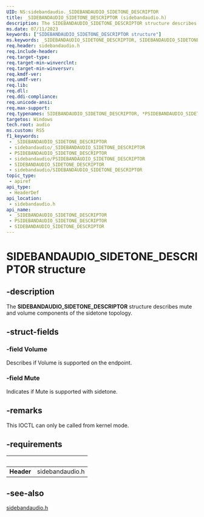 ```yaml
---
UID: NS:sidebandaudio._SIDEBANDAUDIO_SIDETONE_DESCRIPTOR
title: _SIDEBANDAUDIO_SIDETONE_DESCRIPTOR (sidebandaudio.h)
description: The SIDEBANDAUDIO_SIDETONE_DESCRIPTOR structure describes mute and volume components of the sidetone topology.
ms.date: 07/11/2023
keywords: ["SIDEBANDAUDIO_SIDETONE_DESCRIPTOR structure"]
ms.keywords: _SIDEBANDAUDIO_SIDETONE_DESCRIPTOR, SIDEBANDAUDIO_SIDETONE_DESCRIPTOR, *PSIDEBANDAUDIO_SIDETONE_DESCRIPTOR,
req.header: sidebandaudio.h
req.include-header: 
req.target-type: 
req.target-min-winverclnt: 
req.target-min-winversvr: 
req.kmdf-ver: 
req.umdf-ver: 
req.lib: 
req.dll: 
req.ddi-compliance: 
req.unicode-ansi: 
req.max-support: 
req.typenames: SIDEBANDAUDIO_SIDETONE_DESCRIPTOR, *PSIDEBANDAUDIO_SIDETONE_DESCRIPTOR
targetos: Windows
tech.root: audio
ms.custom: RS5
f1_keywords:
 - _SIDEBANDAUDIO_SIDETONE_DESCRIPTOR
 - sidebandaudio/_SIDEBANDAUDIO_SIDETONE_DESCRIPTOR
 - PSIDEBANDAUDIO_SIDETONE_DESCRIPTOR
 - sidebandaudio/PSIDEBANDAUDIO_SIDETONE_DESCRIPTOR
 - SIDEBANDAUDIO_SIDETONE_DESCRIPTOR
 - sidebandaudio/SIDEBANDAUDIO_SIDETONE_DESCRIPTOR
topic_type:
 - apiref
api_type:
 - HeaderDef
api_location:
 - sidebandaudio.h
api_name:
 - _SIDEBANDAUDIO_SIDETONE_DESCRIPTOR
 - PSIDEBANDAUDIO_SIDETONE_DESCRIPTOR
 - SIDEBANDAUDIO_SIDETONE_DESCRIPTOR
---
```


# SIDEBANDAUDIO_SIDETONE_DESCRIPTOR structure

## -description

The **SIDEBANDAUDIO_SIDETONE_DESCRIPTOR** structure describes mute and volume components of the sidetone topology.

## -struct-fields

### -field Volume

Describes if Volume is supported on the endpoint.

### -field Mute

Indicates if Mute is supported with sidetone.

## -remarks

This IOCTL can only be called from kernel mode.

## -requirements

| &nbsp; | &nbsp; |
| ---- |:---- |
| **Header** | sidebandaudio.h |

## -see-also

[sidebandaudio.h](index.md)
